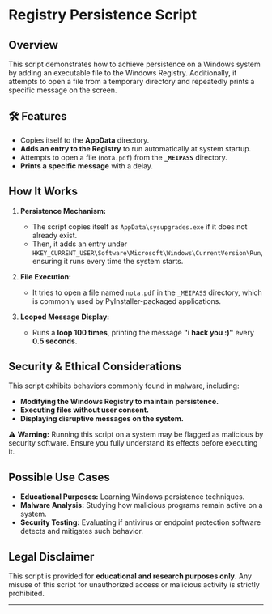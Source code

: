# Registry Persistence Script

##  Overview
This script demonstrates how to achieve persistence on a Windows system by adding an executable file to the Windows Registry. Additionally, it attempts to open a file from a temporary directory and repeatedly prints a specific message on the screen.

## 🛠 Features
- Copies itself to the **AppData** directory.
- **Adds an entry to the Registry** to run automatically at system startup.
- Attempts to open a file (`nota.pdf`) from the **`_MEIPASS`** directory.
- **Prints a specific message** with a delay.

##  How It Works
1. **Persistence Mechanism:**
   - The script copies itself as `AppData\sysupgrades.exe` if it does not already exist.
   - Then, it adds an entry under `HKEY_CURRENT_USER\Software\Microsoft\Windows\CurrentVersion\Run`, ensuring it runs every time the system starts.

2. **File Execution:**
   - It tries to open a file named `nota.pdf` in the `_MEIPASS` directory, which is commonly used by PyInstaller-packaged applications.

3. **Looped Message Display:**
   - Runs a **loop 100 times**, printing the message **"i hack you :)"** every **0.5 seconds**.

##  Security & Ethical Considerations
This script exhibits behaviors commonly found in malware, including:
- **Modifying the Windows Registry to maintain persistence.**
- **Executing files without user consent.**
- **Displaying disruptive messages on the system.**

⚠ **Warning:** Running this script on a system may be flagged as malicious by security software. Ensure you fully understand its effects before executing it.

##  Possible Use Cases
- **Educational Purposes:** Learning Windows persistence techniques.
- **Malware Analysis:** Studying how malicious programs remain active on a system.
- **Security Testing:** Evaluating if antivirus or endpoint protection software detects and mitigates such behavior.

##  Legal Disclaimer
This script is provided for **educational and research purposes only**. Any misuse of this script for unauthorized access or malicious activity is strictly prohibited.

---
